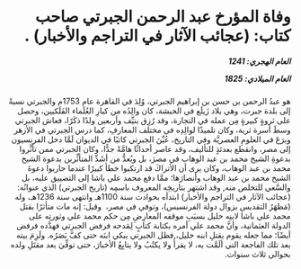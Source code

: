 <h1 dir="rtl">وفاة المؤرخ عبد الرحمن الجبرتي صاحب كتاب: (عجائب الآثار في التراجم والأخبار) .</h1>

<h5 dir="rtl">العام الهجري:  1241

العام الميلادي: 1825

</h5>

<p dir="rtl">هو عبدُ الرحمن بن حسن بن إبراهيم الجبرتي، وُلِدَ في القاهرة عام 1753م والجبرتي نسبةً إلى بلدة جبرت، وهي بلاد زَيلَع في الحبشة، كان والِدُه من كبارِ العُلَماء الفَلَكيين، وحصل على ثروةٍ كبيرةٍ مِن عمله في التجارة، وقد رُزِق بنيِّف وأربعين ولدًا ذكَرًا، فعاش الجبرتي وسطَ أسرة ثرية، وكان تلميذًا لوالِدِه في مختلف المعارفِ، كما درس الجبرتي في الأزهر وبرَعَ في العلومِ العصريَّة وفي التاريخ، عُيِّنَ الجبرتي كاتبًا في الديوان لَمَّا دخل الفرنسيون إلى مصر، وانقطع بعدئذٍ للتأليف، وقد عاصر أحداثًا هامَّةً جدًّا، وكان الجبرتي ممن تأثَّروا بدعوةِ الشيخ محمد بن عبد الوهاب في مصرَ، بل ويُعدُّ من أشَدِّ المتأثِّرين بدعوة الشيخ محمد بن عبد الوهاب، وكان يرى أن الأتراكَ قد ارتكبوا خطأ كبيرًا عندما حاربوا دعوةَ الشيخ محمد بن عبد الوهاب وأنصارَها؛ ممَّا دفع محمد علي باشا إلى التضييق عليه، بل والسَّعي للتخلص منه, وقد اشتهر بتاريخِه المعروف باسمِه (تاريخ الجبرتي) الذي عنوانُه: (عجائب الآثار في التراجم والأخبار) ابتدأه بحوادث سنة 1100هـ وانتهى سنة 1236هـ، وله (مَظهَرُ التقديس بزوال دولة الفرنسيس)، وتوفي في مصر،  وقيل: إنه مات متأثرًا بقتل محمد علي باشا لابنِه خليل بسبَبِ موقفه المعارِضِ مِن حكم محمد علي وثورتِه على الدولة العثمانية، وأنَّ محمد علي أمره بكتابة كتابٍ لِمَدحه فرفض الجبرتي فهدَّده فرفض أيضًا؛ مما جعله يقوم بقتلِ ابنه خليل، فظل الجبرتي يبكي ابنَه حتى كفَّ بَصَرُه. ولَزِمَ بيته بعد تلك الفاجعة التي ألَمَّت به، لا يقرأُ ولا يكتُبُ ولا يتابِعُ الأخبارَ، حتى توفِّيَ بعد مقتَلِ ولده بحوالي ثلاث سنوات.</p></br>
